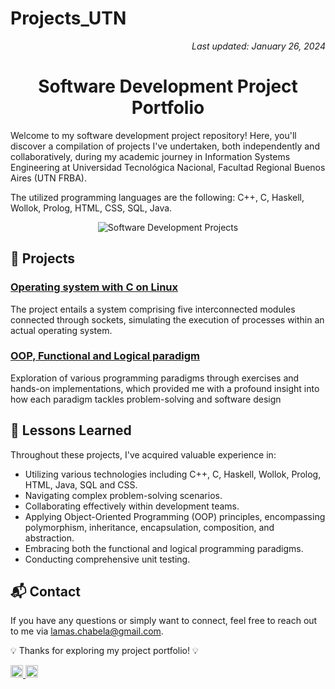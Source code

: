 # Projects_UTN
<!-- Last Updated Note -->
<p align="right">
    <em>Last updated: January 26, 2024</em>
</p>

<!-- Header -->
<h1 align="center">Software Development Project Portfolio</h1>

<p>
   Welcome to my software development project repository! Here, you'll discover a compilation of projects I've undertaken, both independently and collaboratively, during my academic journey in Information Systems Engineering at Universidad Tecnológica Nacional, Facultad Regional Buenos Aires (UTN FRBA).
</p>
<p>The utilized programming languages are the following: C++, C, Haskell, Wollok, Prolog, HTML, CSS, SQL, Java.</p>

<!-- Visual Representation -->
<p align="center">
    <img src="https://d3n0h9tb65y8q.cloudfront.net/public_assets/assets/000/003/452/original/System_Engineer.png?1655390520" alt="Software Development Projects">

</p>

## 🚀 Projects

### <a href="https://github.com/ChabelaLamas/Projects_UTN/tree/main/2023/Sistemas%20Operativos">Operating system with C on Linux<a>
The project entails a system comprising five interconnected modules connected through sockets, simulating the execution of processes within an actual operating system.

### <a href="https://github.com/ChabelaLamas/Projects_UTN/tree/main/2022/Paradigmas%20de%20Programacion">OOP, Functional and Logical paradigm<a>
Exploration of various programming paradigms through exercises and hands-on implementations, which provided me with a profound insight into how each paradigm tackles problem-solving and software design

## 🧠 Lessons Learned

Throughout these projects, I've acquired valuable experience in:

- Utilizing various technologies including C++, C, Haskell, Wollok, Prolog, HTML, Java, SQL and CSS.
- Navigating complex problem-solving scenarios.
- Collaborating effectively within development teams.
- Applying Object-Oriented Programming (OOP) principles, encompassing polymorphism, inheritance, encapsulation, composition, and abstraction.
- Embracing both the functional and logical programming paradigms.
- Conducting comprehensive unit testing.

## 📬 Contact

If you have any questions or simply want to connect, feel free to reach out to me via lamas.chabela@gmail.com.

:bulb: Thanks for exploring my project portfolio! :bulb:

<a href="https://www.linkedin.com/in/chabela-maría-lamas-0801b828b">
  <img src="https://www.linkedin.com/favicon.ico" width="20" height="20" alt="LinkedIn Icon">
</a>
<a href="mailto:lamas.chabela@gmail.com">
  <img src="https://cdn-icons-png.flaticon.com/256/281/281769.png" width="20" height="20" alt="Email Icon">

</a>



